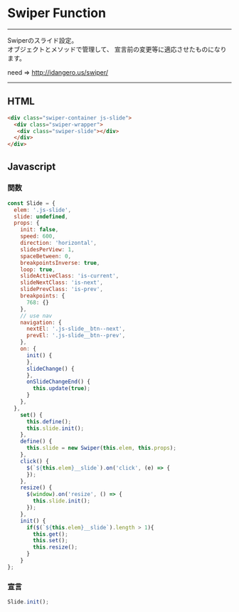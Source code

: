 # Swiper Function  

---

Swiperのスライド設定。  
オブジェクトとメソッドで管理して、
宣言前の変更等に適応させたものになります。  

need =>  http://idangero.us/swiper/


---

## HTML

```html
<div class="swiper-container js-slide">
  <div class="swiper-wrapper">
   <div class="swiper-slide"></div>
  </div>
</div>
```

## Javascript

### 関数


```javascript
const Slide = {
  elem: '.js-slide',
  slide: undefined,
  props: {
    init: false,
    speed: 600,
    direction: 'horizontal',
    slidesPerView: 1,
    spaceBetween: 0,
    breakpointsInverse: true,
    loop: true,
    slideActiveClass: 'is-current',
    slideNextClass: 'is-next',
    slidePrevClass: 'is-prev',
    breakpoints: {
      768: {}
    },
    // use nav
    navigation: {
      nextEl: '.js-slide__btn--next',
      prevEl: '.js-slide__btn--prev',
    },
    on: {
      init() {
      },
      slideChange() {
      },
      onSlideChangeEnd() {
        this.update(true);
      }
    },
  },
    set() {
      this.define();
      this.slide.init();
    },
    define() {
      this.slide = new Swiper(this.elem, this.props);
    },
    click() {
      $(`${this.elem}__slide`).on('click', (e) => {
      });
    },
    resize() {
      $(window).on('resize', () => {
        this.slide.init();
      });
    },
    init() {
      if($(`${this.elem}__slide`).length > 1){
        this.get();
        this.set();
        this.resize();
      }
    }
};
```


### 宣言  

```javascript
Slide.init();
```
